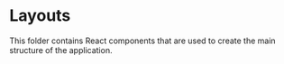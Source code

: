 # Layouts

This folder contains React components that are used to create the main structure of the application. 
